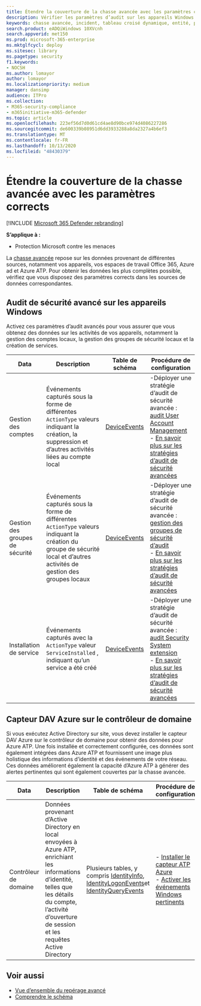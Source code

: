 ```yaml
---
title: Étendre la couverture de la chasse avancée avec les paramètres corrects
description: Vérifier les paramètres d’audit sur les appareils Windows et d’autres paramètres pour vous aider à obtenir les données les plus complètes dans la recherche avancée
keywords: chasse avancée, incident, tableau croisé dynamique, entité, paramètres d’audit, gestion des comptes d’utilisateur, gestion des groupes de sécurité, recherche des menaces, recherche dans les menaces informatiques, recherche, requête, télémétrie, Microsoft 365, protection contre les menaces de Microsoft
search.product: eADQiWindows 10XVcnh
search.appverid: met150
ms.prod: microsoft-365-enterprise
ms.mktglfcycl: deploy
ms.sitesec: library
ms.pagetype: security
f1.keywords:
- NOCSH
ms.author: lomayor
author: lomayor
ms.localizationpriority: medium
manager: dansimp
audience: ITPro
ms.collection:
- M365-security-compliance
- m365initiative-m365-defender
ms.topic: article
ms.openlocfilehash: 223ef56d7d0d61cd4ae8d90bce974d4086227286
ms.sourcegitcommit: de600339b08951d6dd3933288a8da2327a4b6ef3
ms.translationtype: MT
ms.contentlocale: fr-FR
ms.lasthandoff: 10/13/2020
ms.locfileid: "48430379"
---
```

# <a name="extend-advanced-hunting-coverage-with-the-right-settings"></a>Étendre la couverture de la chasse avancée avec les paramètres corrects

[!INCLUDE [Microsoft 365 Defender rebranding](../includes/microsoft-defender.md)]


**S’applique à :**
- Protection Microsoft contre les menaces

La [chasse avancée](advanced-hunting-overview.md) repose sur les données provenant de différentes sources, notamment vos appareils, vos espaces de travail Office 365, Azure ad et Azure ATP. Pour obtenir les données les plus complètes possible, vérifiez que vous disposez des paramètres corrects dans les sources de données correspondantes.

## <a name="advanced-security-auditing-on-windows-devices"></a>Audit de sécurité avancé sur les appareils Windows
Activez ces paramètres d’audit avancés pour vous assurer que vous obtenez des données sur les activités de vos appareils, notamment la gestion des comptes locaux, la gestion des groupes de sécurité locaux et la création de services.

| Data | Description | Table de schéma | Procédure de configuration |
| --- | --- | --- | --- |
| Gestion des comptes | Événements capturés sous la forme de différentes `ActionType` valeurs indiquant la création, la suppression et d’autres activités liées au compte local | [DeviceEvents](advanced-hunting-deviceevents-table.md) | -Déployer une stratégie d’audit de sécurité avancée : [audit User Account Management](https://docs.microsoft.com/windows/security/threat-protection/auditing/audit-user-account-management)<br> - [En savoir plus sur les stratégies d’audit de sécurité avancées](https://docs.microsoft.com/windows/security/threat-protection/auditing/advanced-security-auditing) |
| Gestion des groupes de sécurité | Événements capturés sous la forme de différentes `ActionType` valeurs indiquant la création du groupe de sécurité local et d’autres activités de gestion des groupes locaux | [DeviceEvents](advanced-hunting-deviceevents-table.md) | -Déployer une stratégie d’audit de sécurité avancée : [gestion des groupes de sécurité d’audit](https://docs.microsoft.com/windows/security/threat-protection/auditing/audit-security-group-management)<br> - [En savoir plus sur les stratégies d’audit de sécurité avancées](https://docs.microsoft.com/windows/security/threat-protection/auditing/advanced-security-auditing) |
| Installation de service | Événements capturés avec la `ActionType` valeur `ServiceInstalled` , indiquant qu’un service a été créé | [DeviceEvents](advanced-hunting-deviceevents-table.md) | -Déployer une stratégie d’audit de sécurité avancée : [audit Security System extension](https://docs.microsoft.com/windows/security/threat-protection/auditing/audit-security-system-extension)<br> - [En savoir plus sur les stratégies d’audit de sécurité avancées](https://docs.microsoft.com/windows/security/threat-protection/auditing/advanced-security-auditing) |

## <a name="azure-atp-sensor-on-the-domain-controller"></a>Capteur DAV Azure sur le contrôleur de domaine
Si vous exécutez Active Directory sur site, vous devez installer le capteur DAV Azure sur le contrôleur de domaine pour obtenir des données pour Azure ATP. Une fois installée et correctement configurée, ces données sont également intégrées dans Azure ATP et fournissent une image plus holistique des informations d’identité et des événements de votre réseau. Ces données améliorent également la capacité d’Azure ATP à générer des alertes pertinentes qui sont également couvertes par la chasse avancée. 

| Data | Description | Table de schéma | Procédure de configuration |
| --- | --- | --- | --- |
| Contrôleur de domaine | Données provenant d’Active Directory en local envoyées à Azure ATP, enrichiant les informations d’identité, telles que les détails du compte, l’activité d’ouverture de session et les requêtes Active Directory | Plusieurs tables, y compris [IdentityInfo](advanced-hunting-identityinfo-table.md), [IdentityLogonEvents](advanced-hunting-identitylogonevents-table.md)et [IdentityQueryEvents](advanced-hunting-identityqueryevents-table.md)  | - [Installer le capteur ATP Azure](https://docs.microsoft.com/azure-advanced-threat-protection/install-atp-step4)<br>- [Activer les événements Windows pertinents](https://docs.microsoft.com/azure-advanced-threat-protection/configure-event-collection) |

## <a name="related-topics"></a>Voir aussi
- [Vue d’ensemble du repérage avancé](advanced-hunting-overview.md)
- [Comprendre le schéma](advanced-hunting-schema-tables.md)
